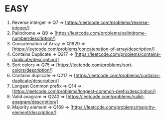 # EASY

1. Reverse interger => Q7 => [https://leetcode.com/problems/reverse-integer/]
2. Palindrome => Q9 => [https://leetcode.com/problems/palindrome-number/description/]
3. Concatenation of Array => Q1929 => [https://leetcode.com/problems/concatenation-of-array/description/]
4. Contains Duplicate => Q217 => [https://leetcode.com/problems/contains-duplicate/description/]
5. Sort colors => Q75 => [https://leetcode.com/problems/sort-colors/description/]
6. Contains duplicate => Q217 => [https://leetcode.com/problems/contains-duplicate/description/]
7. Longest Common prefix => Q14 => [https://leetcode.com/problems/longest-common-prefix/description/]
8. Valid anagram => Q242 => [https://leetcode.com/problems/valid-anagram/description/]
9. Majority element => Q169 => [https://leetcode.com/problems/majority-element/description/]
